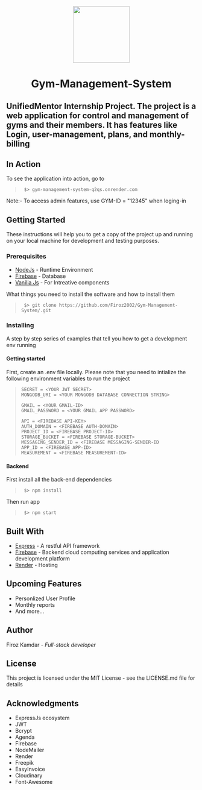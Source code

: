 <div align="center">
  <img src="https://res.cloudinary.com/dhlsmeyw1/image/upload/v1718309035/ka7gpbbgzvg20t0gzptp.png" width="150px" height="150px">
  <h1>Gym-Management-System</h1>
</div>

<div>
  <h2>UnifiedMentor Internship Project. The project is a web application for control and management of gyms and their members. It has features like Login, user-management, plans, and monthly-billing</h2>
</div>

<div>
  <h2>In Action</h2>
  <p>To see the application into action, go to</p>
  <blockquote>

  ```
   $> gym-management-system-q2qs.onrender.com
  ```
  
  </blockquote>
  <p>Note:- To access admin features, use GYM-ID = "12345" when loging-in </p>
</div>
<div>
  <h2>Getting Started</h2>
  <p>These instructions will help you to get a copy of the project up and running on your local machine for development and testing purposes.</p>
  <div>
    <h3>Prerequisites</h3>
    <ul>
      <li><a href="nodejs.org/en/">NodeJs</a> - Runtime Environment</li>
      <li><a href="https://firebase.google.com/">Firebase</a> - Database</li>
      <li><a href="https://developer.mozilla.org/en-US/docs/Web/JavaScript">Vanilia Js</a> - For Intreative components</li>
    </ul>
    <p>What things you need to install the software and how to install them</p>
   <blockquote>

  ```
   $> git clone https://github.com/Firoz2002/Gym-Management-System/.git
  ```
  
  </blockquote>
    <h3>Installing</h3>
    <p>A step by step series of examples that tell you how to get a development env running</p>
    <h4>Getting started</h4>
    <p>
      First, create an .env file locally.
      Please note that you need to intialize the following environment variables to run the project
    </p>
    <blockquote>

  ```
  SECRET = <YOUR JWT SECRET>
  MONGODB_URI = <YOUR MONGODB DATABASE CONNECTION STRING>

  GMAIL = <YOUR GMAIL-ID>
  GMAIL_PASSWORD = <YOUR GMAIL APP PASSWORD>

  API = <FIREBASE API-KEY>
  AUTH_DOMAIN = <FIREBASE AUTH-DOMAIN>
  PROJECT_ID = <FIREBASE PROJECT-ID>
  STORAGE_BUCKET = <FIREBASE STORAGE-BUCKET>
  MESSAGING_SENDER_ID = <FIREBASE MESSAGING-SENDER-ID
  APP_ID = <FIREBASE APP-ID>
  MEASUREMENT = <FIREBASE MEASUREMENT-ID>
  ```
  
  </blockquote>
    <h4>Backend</h4>
    <p>First install all the back-end dependencies</p>
    <blockquote>

  ```
   $> npm install
  ```
  
  </blockquote>
  <p>Then run app</p>
  <blockquote>

  ```
   $> npm start
  ```
  
  </blockquote>
  </div>
</div>

<div>
  <h2>Built With</h2>
  <ul>
    <li><a href="https://expressjs.com/">Express</a> -  A restful API framework</li>
    <li><a href="https://firebase.google.com/">Firebase</a> -  Backend cloud computing services and application development platform</li>
    <li><a href="https://render.com/">Render</a> - Hosting</li>
  </ul>
</div>

<div>
  <h2>Upcoming Features</h2>
  <ul>
    <li>Personlized User Profile</li>
    <li>Monthly reports</li>
    <li>And more...</li>
  </ul>
</div>

<div>
  <h2>Author</h2>
  <p>Firoz Kamdar - <i>Full-stack developer</i></p>
</div>

<div>
  <h2>License</h2>
  <p>This project is licensed under the MIT License - see the LICENSE.md file for details</p>
</div>

<div>
  <h2>Acknowledgments</h2>
  <ul>
    <li> ExpressJs ecosystem </li>
    <li> JWT </li>
    <li> Bcrypt </li>
    <li> Agenda </li>
    <li> Firebase </li>
    <li> NodeMailer </li>
    <li> Render </li>
    <li> Freepik </li>
    <li> EasyInvoice </li>
    <li> Cloudinary </li>
    <li> Font-Awesome </li>
  </ul>
</div>
